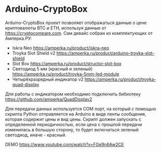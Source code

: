 # Arduino-CryptoBox

Arduino-CryptoBox проект позволяет отображаться данные о цене криптовалюты BTC и ETH, используя данные от https://cryptocompare.com.
Сам девайс собран из комплектующих от Амперка.РУ:
- Iskra Neo https://amperka.ru/product/iskra-neo
- Troyka Slot Shield v2 https://amperka.ru/product/arduino-troyka-slot-shield
- Slot Box https://amperka.ru/product/structor-slot-box
- Светодиод 5 мм (красный и зеленый) https://amperka.ru/product/troyka-5mm-led-module
- Четырёхразрядный индикатор v2 https://amperka.ru/product/troyka-quad-display

Для работы с индикатором необходимо подключить бибиотеку https://github.com/amperka/QuadDisplay2

Для передачи данных используется COM порт, на который с помощью скрипта Python отправляется на Arduino в виде ленты сообщения, которая 
содержит цены и вид цены. Скрипт должен запускать с определенной периодичностью, если цена с прошлой передачи изменилась в большую 
сторону, то будет включаться зеленый светодиод, иначе - красный.

DEMO https://www.youtube.com/watch?v=FGe9n6Aw2CE
